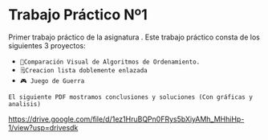 # Trabajo Práctico Nº1

Primer trabajo práctico de la asignatura <Algoritmos y Estructuras de Datos>.
Este trabajo práctico consta de los siguientes 3 proyectos:
  - `🐍Comparación Visual de Algoritmos de Ordenamiento.`
  - `🗒️Creacion lista doblemente enlazada`
  - `🎮 Juego de Guerra`

`El siguiente PDF mostramos conclusiones y soluciones (Con gráficas y analisis)`

https://drive.google.com/file/d/1ez1HruBQPn0FRys5bXiyAMh_MHhiHp-1/view?usp=drivesdk